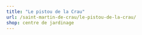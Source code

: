 ```yaml
---
title: "Le pistou de la Crau"
url: /saint-martin-de-crau/le-pistou-de-la-crau/
shop: centre de jardinage
---
```

